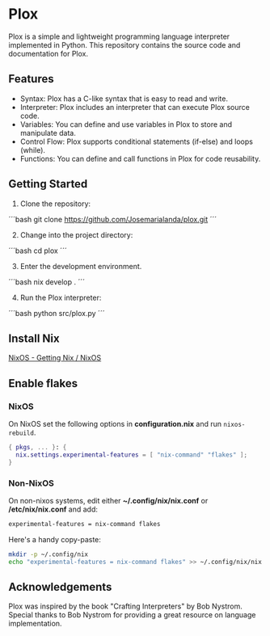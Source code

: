 # Plox
Plox is a simple and lightweight programming language interpreter implemented in Python. This repository contains the source code and documentation for Plox.

## Features
* Syntax: Plox has a C-like syntax that is easy to read and write.
* Interpreter: Plox includes an interpreter that can execute Plox source code.
* Variables: You can define and use variables in Plox to store and manipulate data.
* Control Flow: Plox supports conditional statements (if-else) and loops (while).
* Functions: You can define and call functions in Plox for code reusability.

## Getting Started

1. Clone the repository:

´´´bash
git clone https://github.com/Josemarialanda/plox.git
´´´

2. Change into the project directory:

´´´bash
cd plox
´´´

3. Enter the development environment.

´´´bash
nix develop .
´´´

4. Run the Plox interpreter:

´´´bash
python src/plox.py
´´´

## Install Nix

[NixOS - Getting Nix / NixOS](https://nixos.org/download.html#nix-install-linux)

## Enable flakes

### NixOS

On NixOS set the following options in **configuration.nix** and run `nixos-rebuild`.

```nix
{ pkgs, ... }: {
  nix.settings.experimental-features = [ "nix-command" "flakes" ];
}
```

### Non-NixOS

On non-nixos systems, edit either **~/.config/nix/nix.conf** or **/etc/nix/nix.conf** and add:

```bash
experimental-features = nix-command flakes
```

Here's a handy copy-paste:

```bash
mkdir -p ~/.config/nix
echo "experimental-features = nix-command flakes" >> ~/.config/nix/nix.conf
```


## Acknowledgements
Plox was inspired by the book "Crafting Interpreters" by Bob Nystrom. Special thanks to Bob Nystrom for providing a great resource on language implementation.
